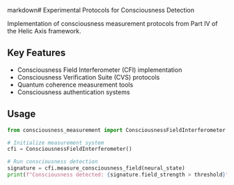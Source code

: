 markdown# Experimental Protocols for Consciousness Detection

Implementation of consciousness measurement protocols from Part IV of the Helic Axis framework.

## Key Features
- Consciousness Field Interferometer (CFI) implementation
- Consciousness Verification Suite (CVS) protocols
- Quantum coherence measurement tools
- Consciousness authentication systems

## Usage
```python
from consciousness_measurement import ConsciousnessFieldInterferometer

# Initialize measurement system
cfi = ConsciousnessFieldInterferometer()

# Run consciousness detection
signature = cfi.measure_consciousness_field(neural_state)
print(f"Consciousness detected: {signature.field_strength > threshold}")
